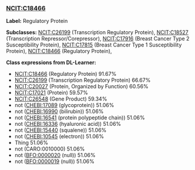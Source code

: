 
### [NCIT:C18466](http://purl.obolibrary.org/obo/NCIT_C18466)
**Label:** Regulatory Protein

**Subclasses:** [NCIT:C26199](http://purl.obolibrary.org/obo/NCIT_C26199) (Transcription Regulatory Protein), [NCIT:C18527](http://purl.obolibrary.org/obo/NCIT_C18527) (Transcription Repressor/Corepressor), [NCIT:C17916](http://purl.obolibrary.org/obo/NCIT_C17916) (Breast Cancer Type 2 Susceptibility Protein), [NCIT:C17815](http://purl.obolibrary.org/obo/NCIT_C17815) (Breast Cancer Type 1 Susceptibility Protein), [NCIT:C18466](http://purl.obolibrary.org/obo/NCIT_C18466) (Regulatory Protein), 

**Class expressions from DL-Learner:**

- [NCIT:C18466](http://purl.obolibrary.org/obo/NCIT_C18466) (Regulatory Protein) 91.67%
- [NCIT:C26199](http://purl.obolibrary.org/obo/NCIT_C26199) (Transcription Regulatory Protein) 66.67%
- [NCIT:C20027](http://purl.obolibrary.org/obo/NCIT_C20027) (Protein, Organized by Function) 60.56%
- [NCIT:C17021](http://purl.obolibrary.org/obo/NCIT_C17021) (Protein) 59.57%
- [NCIT:C26548](http://purl.obolibrary.org/obo/NCIT_C26548) (Gene Product) 59.34%
- not ([CHEBI:17089](http://purl.obolibrary.org/obo/CHEBI_17089) (glycoprotein)) 51.06%
- not ([CHEBI:16990](http://purl.obolibrary.org/obo/CHEBI_16990) (bilirubin)) 51.06%
- not ([CHEBI:16541](http://purl.obolibrary.org/obo/CHEBI_16541) (protein polypeptide chain)) 51.06%
- not ([CHEBI:16336](http://purl.obolibrary.org/obo/CHEBI_16336) (hyaluronic acid)) 51.06%
- not ([CHEBI:15440](http://purl.obolibrary.org/obo/CHEBI_15440) (squalene)) 51.06%
- not ([CHEBI:10545](http://purl.obolibrary.org/obo/CHEBI_10545) (electron)) 51.06%
- Thing 51.06%
- not (CARO:0010000) 51.06%
- not ([BFO:0000020](http://purl.obolibrary.org/obo/BFO_0000020) (null)) 51.06%
- not ([BFO:0000019](http://purl.obolibrary.org/obo/BFO_0000019) (null)) 51.06%


